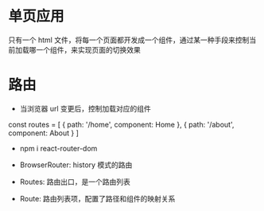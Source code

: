 # 单页应用
只有一个 html 文件，将每一个页面都开发成一个组件，通过某一种手段来控制当前加载哪一个组件，来实现页面的切换效果

# 路由
- 当浏览器 url 变更后，控制加载对应的组件

const routes = [
  {
    path: '/home',
    component: Home
  },
  {
    path: '/about',
    component: About
  }
]


- npm i react-router-dom

- BrowserRouter: history 模式的路由
- Routes: 路由出口，是一个路由列表
- Route: 路由列表项，配置了路径和组件的映射关系
